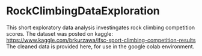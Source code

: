 # RockClimbingDataExploration
This short exploratory data analysis investingates rock climbing competition scores. The dataset was posted on kaggle: https://www.kaggle.com/brkurzawa/ifsc-sport-climbing-competition-results
The cleaned data is provided here, for use in the google colab environment.
